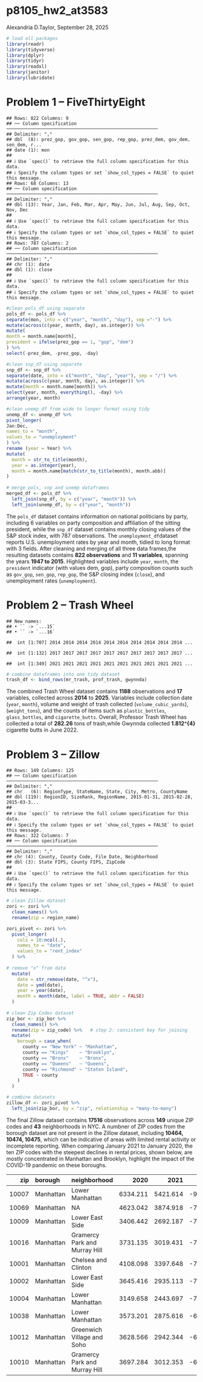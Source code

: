 p8105_hw2_at3583
================
Alexandria D.Taylor,
September 28, 2025

``` r
# load all packages
library(readr)
library(tidyverse)
library(dplyr)
library(tidyr)
library(readxl)
library(janitor)
library(lubridate)
```

# Problem 1 – FiveThirtyEight

    ## Rows: 822 Columns: 9
    ## ── Column specification ────────────────────────────────────────────────────────
    ## Delimiter: ","
    ## dbl  (8): prez_gop, gov_gop, sen_gop, rep_gop, prez_dem, gov_dem, sen_dem, r...
    ## date (1): mon
    ## 
    ## ℹ Use `spec()` to retrieve the full column specification for this data.
    ## ℹ Specify the column types or set `show_col_types = FALSE` to quiet this message.
    ## Rows: 68 Columns: 13
    ## ── Column specification ────────────────────────────────────────────────────────
    ## Delimiter: ","
    ## dbl (13): Year, Jan, Feb, Mar, Apr, May, Jun, Jul, Aug, Sep, Oct, Nov, Dec
    ## 
    ## ℹ Use `spec()` to retrieve the full column specification for this data.
    ## ℹ Specify the column types or set `show_col_types = FALSE` to quiet this message.
    ## Rows: 787 Columns: 2
    ## ── Column specification ────────────────────────────────────────────────────────
    ## Delimiter: ","
    ## chr (1): date
    ## dbl (1): close
    ## 
    ## ℹ Use `spec()` to retrieve the full column specification for this data.
    ## ℹ Specify the column types or set `show_col_types = FALSE` to quiet this message.

``` r
#clean pols_df using separate
pols_df <- pols_df %>%
separate(mon, into = c("year", "month", "day"), sep ="-") %>%
mutate(across(c(year, month, day), as.integer)) %>%
mutate(
month = month.name[month],
president = ifelse(prez_gop == 1, "gop", "dem")
) %>%
select(-prez_dem, -prez_gop, -day)

#clean snp_df using separate
snp_df <- snp_df %>%
separate(date, into = c("month", "day", "year"), sep = "/") %>%
mutate(across(c(year, month, day), as.integer)) %>%
mutate(month = month.name[month]) %>%
select(year, month, everything(), -day) %>%
arrange(year, month)

#clean unemp_df from wide to longer format using tidy
unemp_df <- unemp_df %>%
pivot_longer(
Jan:Dec,
names_to = "month",
values_to = "unemployment"
) %>%
rename (year = Year) %>%
mutate(
  month = str_to_title(month),
  year = as.integer(year),
  month = month.name[match(str_to_title(month), month.abb)]
)
  
# merge pols, snp and unemp dataframes
merged_df <- pols_df %>%
  left_join(snp_df, by = c("year", "month")) %>%
  left_join(unemp_df, by = c("year", "month"))
```

The `pols_df` dataset contains information on national politicians by
party, including 6 variables on party composition and affiliation of the
sitting president, while the `snp_df` dataset contains monthly closing
values of the S&P stock index, with 787 observations. The
`unemployment_df`dataset reports U.S. unemployment rates by year and
month, tidied to long format with 3 fields. After cleaning and merging
of all three data frames,the resulting datasets contains **822
observations** and **11 variables**, spanning the years **1947 to
2015**. Highlighted variables include `year`, `month`, the `president`
indicator (with values dem, gop), party composition counts such as
`gov_gop`, `sen_gop`, `rep_gop`, the S&P closing index (`close`), and
unemployment rates (`unemployment`).

# Problem 2 – Trash Wheel

    ## New names:
    ## • `` -> `...15`
    ## • `` -> `...16`

    ##  int [1:707] 2014 2014 2014 2014 2014 2014 2014 2014 2014 2014 ...

    ##  int [1:132] 2017 2017 2017 2017 2017 2017 2017 2017 2017 2017 ...

    ##  int [1:349] 2021 2021 2021 2021 2021 2021 2021 2021 2021 2021 ...

``` r
# combine dataframes into one tidy dataset
trash_df <- bind_rows(mr_trash, prof_trash, gwynnda)
```

The combined Trash Wheel dataset contains **1188** observations and
**17** variables, collected across **2014** to **2025**. Variables
include collection date (`year`, `month`), volume and weight of trash
collected (`volume_cubic_yards`), (`weight_tons`), and the counts of
items such as `plastic_bottles`, `glass_bottles`, and `cigarette_butts`.
Overall, Professor Trash Wheel has collected a total of **282.26** tons
of trash,while Gwynnda collected **1.812^{4}** cigarette butts in June
2022.

# Problem 3 – Zillow

    ## Rows: 149 Columns: 125
    ## ── Column specification ────────────────────────────────────────────────────────
    ## Delimiter: ","
    ## chr   (6): RegionType, StateName, State, City, Metro, CountyName
    ## dbl (119): RegionID, SizeRank, RegionName, 2015-01-31, 2015-02-28, 2015-03-3...
    ## 
    ## ℹ Use `spec()` to retrieve the full column specification for this data.
    ## ℹ Specify the column types or set `show_col_types = FALSE` to quiet this message.
    ## Rows: 322 Columns: 7
    ## ── Column specification ────────────────────────────────────────────────────────
    ## Delimiter: ","
    ## chr (4): County, County Code, File Date, Neighborhood
    ## dbl (3): State FIPS, County FIPS, ZipCode
    ## 
    ## ℹ Use `spec()` to retrieve the full column specification for this data.
    ## ℹ Specify the column types or set `show_col_types = FALSE` to quiet this message.

``` r
# clean Zillow dataset
zori <- zori %>%
  clean_names() %>%
  rename(zip = region_name)

zori_pivot <- zori %>%
  pivot_longer(
    cols = 10:ncol(.),
    names_to = "date",
    values_to = "rent_index"
  ) %>%
  
# remove "x" from data
  mutate(
    date = str_remove(date, "^x"),
    date = ymd(date),
    year = year(date),
    month = month(date, label = TRUE, abbr = FALSE)
  )
  
# clean Zip Codes dataset 
zip_bor <- zip_bor %>%
  clean_names() %>%
  rename(zip = zip_code) %>%   # step 2: consistent key for joining
  mutate(
    borough = case_when(
      county == "New York" ~ "Manhattan",
      county == "Kings"    ~ "Brooklyn",
      county == "Bronx"    ~ "Bronx",
      county == "Queens"   ~ "Queens",
      county == "Richmond" ~ "Staten Island",
      TRUE ~ county
    )
  )

# combine datasets
zillow_df <- zori_pivot %>%
  left_join(zip_bor, by = "zip", relationship = "many-to-many")
```

The final Zillow dataset contains **17516** observations across **149**
unique ZIP codes and **43** neighborhoods in NYC. A numbner of ZIP codes
from the borough dataset are not present in the Zillow dataset,
including **10464, 10474, 10475**, which can be indicative of areas with
limited rental activity or incomplete reporting. When comparing January
2021 to January 2020, the ten ZIP codes with the steepest declines in
rental prices, shown below, are mostly concentrated in Manhattan and
Brooklyn, highlight the impact of the COVID-19 pandemic on these
boroughs.

|   zip | borough   | neighborhood                  |     2020 |     2021 |      drop |
|------:|:----------|:------------------------------|---------:|---------:|----------:|
| 10007 | Manhattan | Lower Manhattan               | 6334.211 | 5421.614 | -912.5966 |
| 10069 | Manhattan | NA                            | 4623.042 | 3874.918 | -748.1245 |
| 10009 | Manhattan | Lower East Side               | 3406.442 | 2692.187 | -714.2550 |
| 10016 | Manhattan | Gramercy Park and Murray Hill | 3731.135 | 3019.431 | -711.7045 |
| 10001 | Manhattan | Chelsea and Clinton           | 4108.098 | 3397.648 | -710.4499 |
| 10002 | Manhattan | Lower East Side               | 3645.416 | 2935.113 | -710.3028 |
| 10004 | Manhattan | Lower Manhattan               | 3149.658 | 2443.697 | -705.9608 |
| 10038 | Manhattan | Lower Manhattan               | 3573.201 | 2875.616 | -697.5853 |
| 10012 | Manhattan | Greenwich Village and Soho    | 3628.566 | 2942.344 | -686.2218 |
| 10010 | Manhattan | Gramercy Park and Murray Hill | 3697.284 | 3012.353 | -684.9304 |
